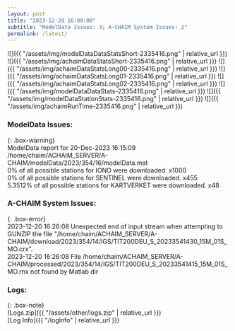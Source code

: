 ```yaml
---
layout: post
title: "2023-12-20 16:00:00"
subtitle: "ModelData Issues: 3; A-CHAIM System Issues: 2"
permalink: /latest/
---
```


![]({{ "/assets/img/modelDataDataStatsShort-2335416.png" | relative_url }})
![]({{ "/assets/img/achaimDataStatsShort-2335416.png" | relative_url }})
![]({{ "/assets/img/achaimDataStatsLong00-2335416.png" | relative_url }})
![]({{ "/assets/img/achaimDataStatsLong01-2335416.png" | relative_url }})
![]({{ "/assets/img/achaimDataStatsLong02-2335416.png" | relative_url }})
![]({{ "/assets/img/modelDataDataStats-2335416.png" | relative_url }})
![]({{ "/assets/img/modelDataStationStats-2335416.png" | relative_url }})
![]({{ "/assets/img/achaimRunTime-2335416.png" | relative_url }})


### ModelData Issues:  
  
{: .box-warning}  
 ModelData report for 20-Dec-2023 16:15:09   
 /home/chaim/ACHAIM_SERVER/A-CHAIM/modelData/2023/354/16/modelData.mat   
 0% of all possible stations for IONO were downloaded. x1000   
 0% of all possible stations for SENTINEL were downloaded. x455   
 5.3512% of all possible stations for KARTVERKET were downloaded. x48   
  
### A-CHAIM System Issues:  
  
{: .box-error}  
2023-12-20 16:26:08 Unexpected end of input stream when attempting to GUNZIP the file "/home/chaim/ACHAIM_SERVER/A-CHAIM/download/2023/354/14/IGS/TIT200DEU_S_20233541430_15M_01S_MO.crx".  
2023-12-20 16:26:08 File /home/chaim/ACHAIM_SERVER/A-CHAIM/processed/2023/354/14/IGS/TIT200DEU_S_20233541415_15M_01S_MO.rnx not found by Matlab dir  

### Logs:  
  
{: .box-note}  
[Logs.zip]({{ "/assets/other/logs.zip" | relative_url }})  
[Log Info]({{ "/logInfo" | relative_url }})  

